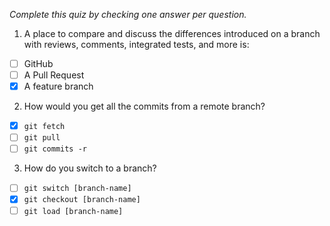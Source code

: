 *Complete this quiz by checking one answer per question.*

1. A place to compare and discuss the differences introduced on a branch with reviews, comments, integrated tests, and more is:

- [ ] GitHub
- [ ] A Pull Request
- [x] A feature branch

2. How would you get all the commits from a remote branch?

- [x] `git fetch`
- [ ] `git pull`
- [ ] `git commits -r`

3. How do you switch to a branch?
   
- [ ] `git switch [branch-name]`
- [x] `git checkout [branch-name]`
- [ ] `git load [branch-name]`
